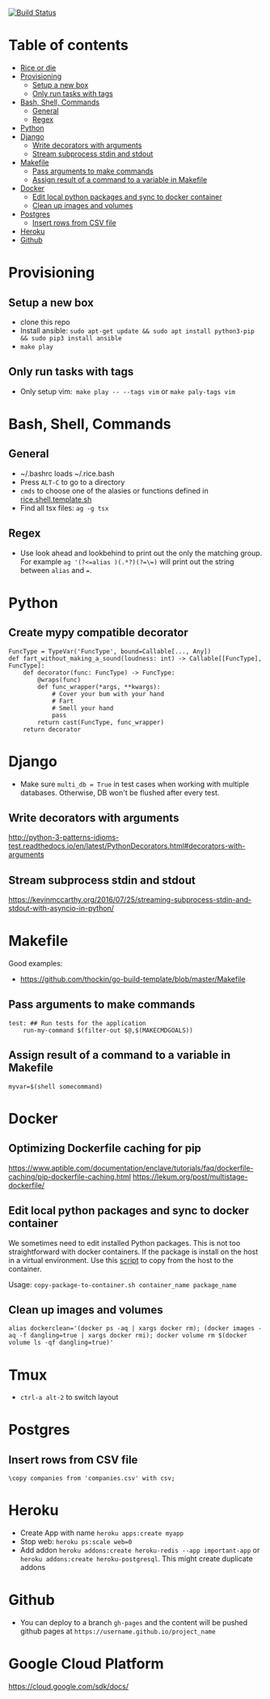 [![Build Status](https://travis-ci.org/conanfanli/rice.svg?branch=master)](https://travis-ci.org/conanfanli/rice)

# Table of contents
- [Rice or die](#rice-or-die)
- [Provisioning](#provisioning)
  * [Setup a new box](#setup-a-new-box)
  * [Only run tasks with tags](#only-run-tasks-with-tags)
- [Bash, Shell, Commands](#bash-shell-commands)
  * [General](#general)
  * [Regex](#regex)
- [Python](#python)
- [Django](#django)
  * [Write decorators with arguments](#write-decorators-with-arguments)
  * [Stream subprocess stdin and stdout](#stream-subprocess-stdin-and-stdout)
- [Makefile](#makefile)
  * [Pass arguments to make commands](#pass-arguments-to-make-commands)
  * [Assign result of a command to a variable in Makefile](#assign-result-of-a-command-to-a-variable-in-makefile)
- [Docker](#docker)
  * [Edit local python packages and sync to docker container](#edit-local-python-packages-and-sync-to-docker-container)
  * [Clean up images and volumes](#clean-up-images-and-volumes)
- [Postgres](#postgres)
  * [Insert rows from CSV file](#insert-rows-from-csv-file)
- [Heroku](#heroku)
- [Github](#github)

# Provisioning

## Setup a new box
- clone this repo
- Install ansible: `sudo apt-get update && sudo apt install python3-pip && sudo pip3 install ansible`
- `make play`

## Only run tasks with tags
- Only setup vim:` make play -- --tags vim` or `make paly-tags vim`

# Bash, Shell, Commands

## General
- ~/.bashrc loads ~/.rice.bash
- Press `ALT-C` to go to a directory
- `cmds` to choose one of the alasies or functions defined in [rice.shell.template.sh](ansible/roles/common/files/rice-shell.template.sh)
- Find all tsx files: `ag -g tsx`

## Regex
- Use look ahead and lookbehind to print out the only the matching group. For example `ag '(?<=alias )(.*?)(?=\=)` will print out the string between `alias` and `=`.

# Python
## Create mypy compatible decorator
```
FuncType = TypeVar('FuncType', bound=Callable[..., Any])
def fart_without_making_a_sound(loudness: int) -> Callable[[FuncType], FuncType]:
    def decorator(func: FuncType) -> FuncType:
        @wraps(func)
        def func_wrapper(*args, **kwargs):
            # Cover your bum with your hand
            # Fart
            # Smell your hand
            pass
        return cast(FuncType, func_wrapper)
    return decorator
```

# Django
- Make sure `multi_db = True` in test cases when working with multiple databases. Otherwise, DB won't be flushed after every test.

## Write decorators with arguments
http://python-3-patterns-idioms-test.readthedocs.io/en/latest/PythonDecorators.html#decorators-with-arguments

## Stream subprocess stdin and stdout
https://kevinmccarthy.org/2016/07/25/streaming-subprocess-stdin-and-stdout-with-asyncio-in-python/

# Makefile
Good examples:
- https://github.com/thockin/go-build-template/blob/master/Makefile
## Pass arguments to make commands
```
test: ## Run tests for the application
	run-my-command $(filter-out $@,$(MAKECMDGOALS))
```

## Assign result of a command to a variable in Makefile
`myvar=$(shell somecommand)`

# Docker

## Optimizing Dockerfile caching for pip
https://www.aptible.com/documentation/enclave/tutorials/faq/dockerfile-caching/pip-dockerfile-caching.html
https://lekum.org/post/multistage-dockerfile/

## Edit local python packages and sync to docker container
We sometimes need to edit installed Python packages. This is not too straightforward with docker containers. If the package is install on the host in a virtual environment. Use this [script](copy-package-to-container.sh) to copy from the host to the container.

Usage: `copy-package-to-container.sh container_name package_name`

## Clean up images and volumes
`alias dockerclean='(docker ps -aq | xargs docker rm); (docker images -aq -f dangling=true | xargs docker rmi); docker volume rm $(docker volume ls -qf dangling=true)'`

# Tmux
- `ctrl-a alt-2` to switch layout

# Postgres
## Insert rows from CSV file
`\copy companies from 'companies.csv' with csv;`

# Heroku

- Create App with name `heroku apps:create myapp`
- Stop web: `heroku ps:scale web=0`
- Add addon `heroku addons:create heroku-redis --app important-app` or `heroku addons:create heroku-postgresql`. This might create duplicate addons

# Github
- You can deploy to a branch `gh-pages` and the content will be pushed github pages at `https://username.github.io/project_name`

# Google Cloud Platform
https://cloud.google.com/sdk/docs/
